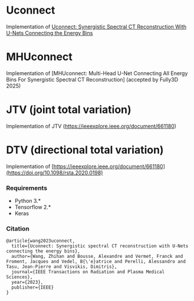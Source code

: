 # Uconnect
Implementation of [Uconnect: Synergistic Spectral CT Reconstruction With U-Nets Connecting the Energy Bins](https://ieeexplore.ieee.org/document/10308615)  

# MHUconnect
Implementation of [MHUconnect: Multi-Head U-Net Connecting All Energy Bins For Synergistic Spectral CT Reconstruction] (accepted by Fully3D 2025)

# JTV (joint total variation)
Implementation of JTV (https://ieeexplore.ieee.org/document/661180)

# DTV (directional total variation)
Implementation of [https://ieeexplore.ieee.org/document/661180](https://doi.org/10.1098/rsta.2020.0198)

### Requirements
* Python 3.*  
* Tensorflow 2.*
* Keras

### Citation

```
@article{wang2023uconnect,
  title={Uconnect: Synergistic spectral CT reconstruction with U-Nets connecting the energy bins},
  author={Wang, Zhihan and Bousse, Alexandre and Vermet, Franck and Froment, Jacques and Vedel, B{\'e}atrice and Perelli, Alessandro and Tasu, Jean-Pierre and Visvikis, Dimitris},
  journal={IEEE Transactions on Radiation and Plasma Medical Sciences},
  year={2023},
  publisher={IEEE}
}
```
